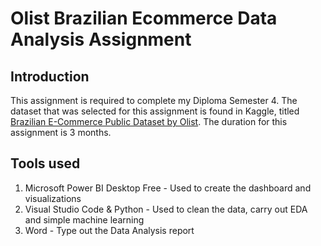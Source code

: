 # Olist Brazilian Ecommerce Data Analysis Assignment

## Introduction

This assignment is required to complete my Diploma Semester 4. The dataset that was selected for this assignment is found in Kaggle, titled [Brazilian E-Commerce Public Dataset by Olist](https://www.kaggle.com/datasets/olistbr/brazilian-ecommerce). The duration for this assignment is 3 months.

## Tools used
1. Microsoft Power BI Desktop Free - Used to create the dashboard and visualizations
2. Visual Studio Code & Python - Used to clean the data, carry out EDA and simple machine learning
3. Word - Type out the Data Analysis report
